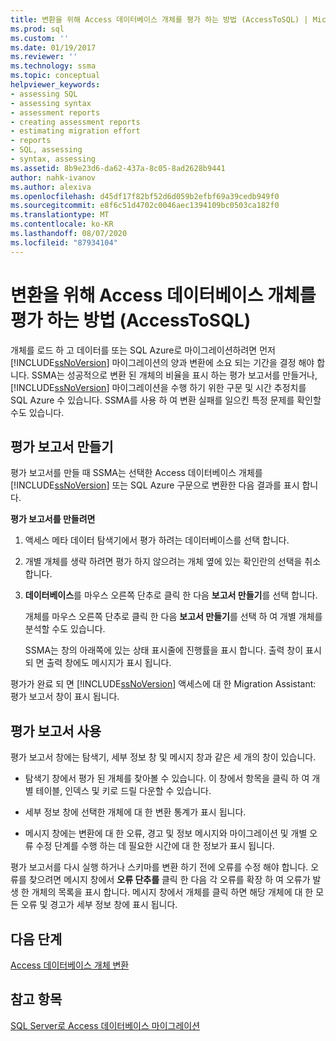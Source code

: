 ```yaml
---
title: 변환을 위해 Access 데이터베이스 개체를 평가 하는 방법 (AccessToSQL) | Microsoft Docs
ms.prod: sql
ms.custom: ''
ms.date: 01/19/2017
ms.reviewer: ''
ms.technology: ssma
ms.topic: conceptual
helpviewer_keywords:
- assessing SQL
- assessing syntax
- assessment reports
- creating assessment reports
- estimating migration effort
- reports
- SQL, assessing
- syntax, assessing
ms.assetid: 8b9e23d6-da62-437a-8c05-8ad2628b9441
author: nahk-ivanov
ms.author: alexiva
ms.openlocfilehash: d45df17f82bf52d6d059b2efbf69a39cedb949f0
ms.sourcegitcommit: e8f6c51d4702c0046aec1394109bc0503ca182f0
ms.translationtype: MT
ms.contentlocale: ko-KR
ms.lasthandoff: 08/07/2020
ms.locfileid: "87934104"
---
```

# <a name="assessing-access-database-objects-for-conversion-accesstosql"></a>변환을 위해 Access 데이터베이스 개체를 평가 하는 방법 (AccessToSQL)
개체를 로드 하 고 데이터를 또는 SQL Azure로 마이그레이션하려면 먼저 [!INCLUDE[ssNoVersion](../../includes/ssnoversion-md.md)] 마이그레이션의 양과 변환에 소요 되는 기간을 결정 해야 합니다. SSMA는 성공적으로 변환 된 개체의 비율을 표시 하는 평가 보고서를 만들거나, [!INCLUDE[ssNoVersion](../../includes/ssnoversion-md.md)] 마이그레이션을 수행 하기 위한 구문 및 시간 추정치를 SQL Azure 수 있습니다. SSMA를 사용 하 여 변환 실패를 일으킨 특정 문제를 확인할 수도 있습니다.  
  
## <a name="creating-assessment-reports"></a>평가 보고서 만들기  
평가 보고서를 만들 때 SSMA는 선택한 Access 데이터베이스 개체를 [!INCLUDE[ssNoVersion](../../includes/ssnoversion-md.md)] 또는 SQL Azure 구문으로 변환한 다음 결과를 표시 합니다.  
  
**평가 보고서를 만들려면**  
  
1.  액세스 메타 데이터 탐색기에서 평가 하려는 데이터베이스를 선택 합니다.  
  
2.  개별 개체를 생략 하려면 평가 하지 않으려는 개체 옆에 있는 확인란의 선택을 취소 합니다.  
  
3.  **데이터베이스**를 마우스 오른쪽 단추로 클릭 한 다음 **보고서 만들기**를 선택 합니다.  
  
    개체를 마우스 오른쪽 단추로 클릭 한 다음 **보고서 만들기**를 선택 하 여 개별 개체를 분석할 수도 있습니다.  
  
    SSMA는 창의 아래쪽에 있는 상태 표시줄에 진행률을 표시 합니다. 출력 창이 표시 되 면 출력 창에도 메시지가 표시 됩니다.  
  
평가가 완료 되 면 [!INCLUDE[ssNoVersion](../../includes/ssnoversion-md.md)] 액세스에 대 한 Migration Assistant: 평가 보고서 창이 표시 됩니다.  
  
## <a name="using-assessment-reports"></a>평가 보고서 사용  
평가 보고서 창에는 탐색기, 세부 정보 창 및 메시지 창과 같은 세 개의 창이 있습니다.  
  
-   탐색기 창에서 평가 된 개체를 찾아볼 수 있습니다. 이 창에서 항목을 클릭 하 여 개별 테이블, 인덱스 및 키로 드릴 다운할 수 있습니다.  
  
-   세부 정보 창에 선택한 개체에 대 한 변환 통계가 표시 됩니다.  
  
-   메시지 창에는 변환에 대 한 오류, 경고 및 정보 메시지와 마이그레이션 및 개별 오류 수정 단계를 수행 하는 데 필요한 시간에 대 한 정보가 표시 됩니다.  
  
평가 보고서를 다시 실행 하거나 스키마를 변환 하기 전에 오류를 수정 해야 합니다. 오류를 찾으려면 메시지 창에서 **오류 단추를** 클릭 한 다음 각 오류를 확장 하 여 오류가 발생 한 개체의 목록을 표시 합니다. 메시지 창에서 개체를 클릭 하면 해당 개체에 대 한 모든 오류 및 경고가 세부 정보 창에 표시 됩니다.  
  
## <a name="next-step"></a>다음 단계  
[Access 데이터베이스 개체 변환](converting-access-database-objects-accesstosql.md)  
  
## <a name="see-also"></a>참고 항목  
[SQL Server로 Access 데이터베이스 마이그레이션](migrating-access-databases-to-sql-server-azure-sql-db-accesstosql.md)  
  
